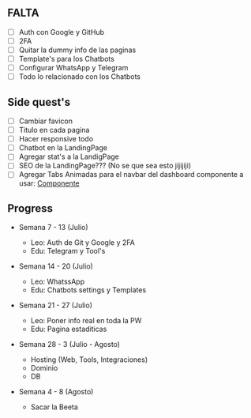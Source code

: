 ## FALTA

- [ ] Auth con Google y GitHub
- [ ] 2FA
- [ ] Quitar la dummy info de las paginas
- [ ] Template's para los Chatbots
- [ ] Configurar WhatsApp y Telegram
- [ ] Todo lo relacionado con los Chatbots

## Side quest's

- [ ] Cambiar favicon
- [ ] Titulo en cada pagina
- [ ] Hacer responsive todo
- [ ] Chatbot en la LandingPage
- [ ] Agregar stat's a la LandigPage
- [ ] SEO de la LandingPage??? (No se que sea esto jijijiji)
- [ ] Agregar Tabs Animadas para el navbar del dashboard componente a usar: [Componente](https://github.com/mehrdadrafiee/animated-tabs?tab=readme-ov-file)

## Progress

- Semana 7 - 13 (Julio)
    - Leo: Auth de Git y Google y 2FA
    - Edu: Telegram y Tool's

- Semana 14 - 20 (Julio)
    - Leo: WhatssApp
    - Edu: Chatbots settings y Templates

- Semana 21 - 27 (Julio)
    - Leo: Poner info real en toda la PW
    - Edu: Pagina estaditicas

- Semana 28 - 3 (Julio - Agosto)
    - Hosting (Web, Tools, Integraciones)
    - Dominio
    - DB

- Semana 4 - 8 (Agosto)
    - Sacar la Beeta
